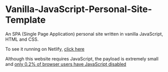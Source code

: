 # Vanilla-JavaScript-Personal-Site-Template

An SPA (Single Page Application) personal site written in vanilla JavaScript, HTML and CSS.

To see it running on Netlify, [click here](https://vanilla-js-spa.netlify.app/)

Although this website requires JavaScript, the payload is extremely small and [only 0.2% of browser users have JavaScript disabled](https://www.center-the-div.com/2020/06/only-02-of-browser-users-have.html)

